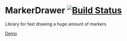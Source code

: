 # MarkerDrawer [![Build Status](https://travis-ci.org/2gis/markerdrawer.svg?branch=master)](https://travis-ci.org/2gis/markerdrawer)

Library for fast drawing a huge amount of markers

[Demo](https://2gis.github.io/markerdrawer/)